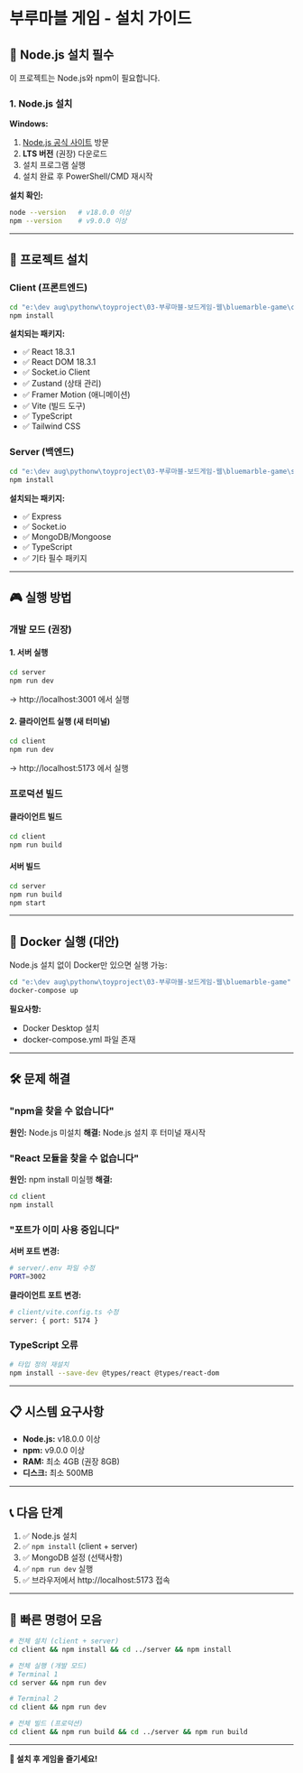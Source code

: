 # 부루마블 게임 - 설치 가이드

## 🚨 Node.js 설치 필수

이 프로젝트는 Node.js와 npm이 필요합니다.

### 1. Node.js 설치

**Windows:**
1. [Node.js 공식 사이트](https://nodejs.org/) 방문
2. **LTS 버전** (권장) 다운로드
3. 설치 프로그램 실행
4. 설치 완료 후 PowerShell/CMD 재시작

**설치 확인:**
```bash
node --version   # v18.0.0 이상
npm --version    # v9.0.0 이상
```

---

## 🚀 프로젝트 설치

### Client (프론트엔드)

```bash
cd "e:\dev aug\pythonw\toyproject\03-부루마블-보드게임-웹\bluemarble-game\client"
npm install
```

**설치되는 패키지:**
- ✅ React 18.3.1
- ✅ React DOM 18.3.1
- ✅ Socket.io Client
- ✅ Zustand (상태 관리)
- ✅ Framer Motion (애니메이션)
- ✅ Vite (빌드 도구)
- ✅ TypeScript
- ✅ Tailwind CSS

### Server (백엔드)

```bash
cd "e:\dev aug\pythonw\toyproject\03-부루마블-보드게임-웹\bluemarble-game\server"
npm install
```

**설치되는 패키지:**
- ✅ Express
- ✅ Socket.io
- ✅ MongoDB/Mongoose
- ✅ TypeScript
- ✅ 기타 필수 패키지

---

## 🎮 실행 방법

### 개발 모드 (권장)

#### 1. 서버 실행
```bash
cd server
npm run dev
```
→ http://localhost:3001 에서 실행

#### 2. 클라이언트 실행 (새 터미널)
```bash
cd client
npm run dev
```
→ http://localhost:5173 에서 실행

### 프로덕션 빌드

#### 클라이언트 빌드
```bash
cd client
npm run build
```

#### 서버 빌드
```bash
cd server
npm run build
npm start
```

---

## 🐳 Docker 실행 (대안)

Node.js 설치 없이 Docker만 있으면 실행 가능:

```bash
cd "e:\dev aug\pythonw\toyproject\03-부루마블-보드게임-웹\bluemarble-game"
docker-compose up
```

**필요사항:**
- Docker Desktop 설치
- docker-compose.yml 파일 존재

---

## 🛠️ 문제 해결

### "npm을 찾을 수 없습니다"
**원인:** Node.js 미설치
**해결:** Node.js 설치 후 터미널 재시작

### "React 모듈을 찾을 수 없습니다"
**원인:** npm install 미실행
**해결:**
```bash
cd client
npm install
```

### "포트가 이미 사용 중입니다"
**서버 포트 변경:**
```bash
# server/.env 파일 수정
PORT=3002
```

**클라이언트 포트 변경:**
```bash
# client/vite.config.ts 수정
server: { port: 5174 }
```

### TypeScript 오류
```bash
# 타입 정의 재설치
npm install --save-dev @types/react @types/react-dom
```

---

## 📋 시스템 요구사항

- **Node.js:** v18.0.0 이상
- **npm:** v9.0.0 이상
- **RAM:** 최소 4GB (권장 8GB)
- **디스크:** 최소 500MB

---

## 📞 다음 단계

1. ✅ Node.js 설치
2. ✅ `npm install` (client + server)
3. ✅ MongoDB 설정 (선택사항)
4. ✅ `npm run dev` 실행
5. ✅ 브라우저에서 http://localhost:5173 접속

---

## 🎯 빠른 명령어 모음

```bash
# 전체 설치 (client + server)
cd client && npm install && cd ../server && npm install

# 전체 실행 (개발 모드)
# Terminal 1
cd server && npm run dev

# Terminal 2
cd client && npm run dev

# 전체 빌드 (프로덕션)
cd client && npm run build && cd ../server && npm run build
```

---

**🎲 설치 후 게임을 즐기세요!**
